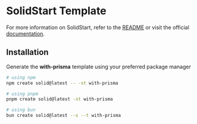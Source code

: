# SolidStart Template

For more information on SolidStart, refer to the [README](https://github.com/solidjs/solid-start/tree/main/packages/start#readme) or visit the official [documentation](https://docs.solidjs.com/solid-start/).

## Installation

Generate the **with-prisma** template using your preferred package manager

```bash
# using npm
npm create solid@latest -- -st with-prisma
```

```bash
# using pnpm
pnpm create solid@latest -st with-prisma
```

```bash
# using bun
bun create solid@latest --s --t with-prisma
```
